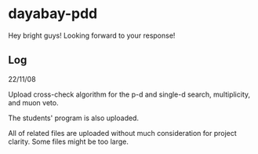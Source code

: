 # dayabay-pdd

Hey bright guys! Looking forward to your response!

## Log

22/11/08

Upload cross-check algorithm for the p-d and single-d search, multiplicity, and muon veto.

The students' program is also uploaded.

All of related files are uploaded without much consideration for project clarity. Some files might be too large.
